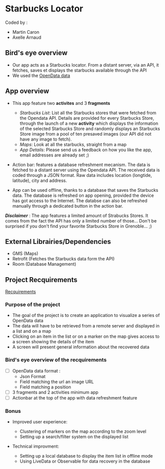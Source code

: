 
# Starbucks Locator
  
Coded by :   
 - Martin Caron
 - Axelle Arnaud

## Bird's eye overview

- Our app acts as a Starbucks locator. From a distant server, via an API, it fetches, saves et displays the starbucks available through the API
- We used the [OpenData data](https://data.opendatasoft.com/explore/dataset/all-starbucks-locations-in-the-world%40public-us/table/)

## App overview

- This app feature two **activites** and 3 **fragments**
	- *Starbucks List*: List all the Starbucks stores that were fetched from the Opendata API. Details are provided for every Starbucks Store, through the launch of a new **activity** which displays the information of the selected Starbucks Store and randomly displays an Starbucks Store image from a pool of ten presaved images (our API did not have any image to fetch).
	- *Maps*: Look at all the starbucks, straight from a map
	- *App Details*: Please send us a feedback on how you like the app, email addresses are already set ;)
	
- Action bar: features a database refreshment mecanism. The data is fetched to a distant server using the Opendata API. The received data is coded through a JSON format. Raw data includes location (longtide, latitude), city and address.
- App can be used offline, thanks to a database that saves the Starbucks data. The database is refreshed on app opening, provided the device has got access to the Internet. The databse can also be refreshed manually through a dedicated button in the action bar. 

***Disclaimer*** : The app features a limited amount of Strabucks Stores. It comes from the fact the API has only a limited number of those... Don't be surprised if you don't find your favorite Starbucks Store in Grenoble... ;) 

## External Librairies/Dependencies  
  
- GMS (Maps)
- Retrofit (Fetches the Starbucks data form the API)
- Room (Database Management)
  
## Project Recquirements
  
[Recquirements](https://docs.google.com/presentation/d/1mwu2xx7_qfCZDfsRxseC94n7oBGYfhw-9xIftaTDbzk/edit#slide=id.p97)  
  
### Purpose of the project  
  
 - The goal of the project is to create an application to visualize a series of OpenData data
 - The data will have to be retrieved from a remote server and displayed in a list and on a map  
 - Clicking on an item in the list or on a marker on the map gives access to a screen showing the details of the item
 - A screen will present general information about the recovered data
  
### Bird's eye overview of the recquirements    
- [ ] OpenData data format :   
	 - Json Format  
	 - Field matching the url an image URL
	 - Field matching a position  
 - [ ] 3 fragments and 2 activities minimum app
 - [ ] Actionbar at the top of the app with data refreshment feature 
 
 ### Bonus
 
 - Improved user experience:
    - Clustering of markers on the map according to the zoom level
    - Setting up a search/filter system on the displayed list
 
 - Technical improvment:
    - Setting up a local database to display the item list in offline mode
    - Using LiveData or Observable for data recovery in the database
 
